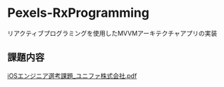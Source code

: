# Pexels-RxProgramming
リアクティブプログラミングを使用したMVVMアーキテクチャアプリの実装

## 課題内容
[iOSエンジニア選考課題_ユニファ株式会社.pdf](https://github.com/indiamela/Pixels-RxProgramming/files/7430048/iOS._.pdf)

